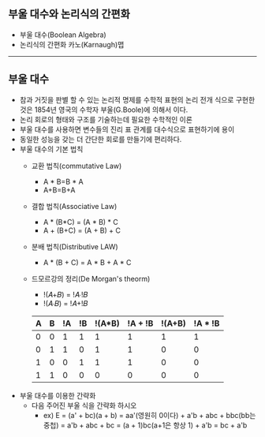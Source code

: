 ## 부울 대수와 논리식의 간편화
* 부울 대수(Boolean Algebra)
* 논리식의 간편화 카노(Karnaugh)맵
---
## 부울 대수
* 참과 거짓을 판별 할 수 있는 논리적 명제를 수학적 표현의 논리 전개 식으로 구현한 것은 1854년 영국의 수학자 부울(G.Boole)에 의해서 이다.
* 논리 회로의 형태와 구조를 기술하는데 필요한 수학적인 이론
* 부울 대수를 사용하면 변수들의 진리 표 관계를 대수식으로 표현하기에 용이
* 동일한 성능을 갖는 더 간단한 회로를 만들기에 편리하다.
* 부울 대수의 기본 법칙
    + 교환 법칙(commutative Law)
        - A * B=B * A
        - A+B=B+A
    + 결합 법칙(Associative Law)
        - A * (B*C) = (A * B) * C
        - A + (B+C) = (A + B) + C
    + 분배 법칙(Distributive LAW)
        - A * (B + C) = A * B + A * C
    + 드모르강의 정리(De Morgan's theorm)
        - !(𝐴+𝐵) = !𝐴∙!𝐵
        - !(𝐴∙𝐵) = !𝐴+!𝐵

        | A | B | !A | !B | !(A*B) | !A + !B | !(A+B) | !A * !B |
        |---|---|----|----|--------|---------|--------|---------|
        | 0 | 0 | 1  | 1  | 1      | 1       | 1      | 1       |
        | 0 | 1 | 1  | 0  | 1      | 1       | 0      | 0       |
        | 1 | 0 | 0  | 1  | 1      | 1       | 0      | 0       |
        | 1 | 1 | 0  | 0  | 0      | 0       | 0      | 0       |
* 부울 대수를 이용한 간략화
    + 다음 주어진 부울 식을 간략화 하시오
        - ex) E = (a' + bc)(a + b)
                = aa'(영원히 0이다) + a'b + abc + bbc(bb는 중첩)
                = a'b + abc + bc
                = (a + 1)bc(a+1은 항상 1) + a'b
                = bc + a'b
